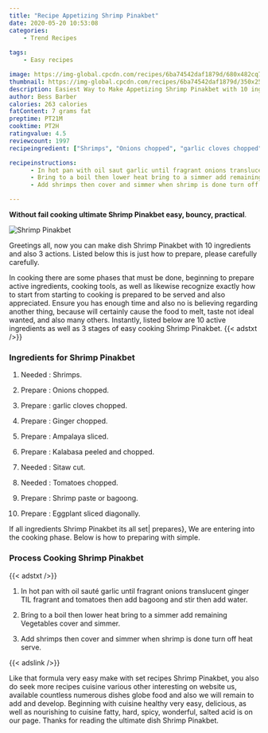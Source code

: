 ```yaml
---
title: "Recipe Appetizing Shrimp Pinakbet"
date: 2020-05-20 10:53:08
categories:
    - Trend Recipes
    
tags:
    - Easy recipes

image: https://img-global.cpcdn.com/recipes/6ba74542daf1879d/680x482cq70/shrimp-pinakbet-recipe-main-photo.jpg
thumbnail: https://img-global.cpcdn.com/recipes/6ba74542daf1879d/350x250cq70/shrimp-pinakbet-recipe-main-photo.jpg
description: Easiest Way to Make Appetizing Shrimp Pinakbet with 10 ingredients and 3 stages of easy cooking.
author: Bess Barber
calories: 263 calories
fatContent: 7 grams fat
preptime: PT21M
cooktime: PT2H
ratingvalue: 4.5
reviewcount: 1997
recipeingredient: ["Shrimps", "Onions chopped", "garlic cloves chopped", "Ginger chopped", "Ampalaya sliced", "Kalabasa peeled and chopped", "Sitaw cut", "Tomatoes chopped", "Shrimp paste or bagoong", "Eggplant sliced diagonally"]

recipeinstructions: 
      - In hot pan with oil saut garlic until fragrant onions translucent ginger TIL fragrant and tomatoes then add bagoong and stir then add water 
      - Bring to a boil then lower heat bring to a simmer add remaining Vegetables cover and simmer 
      - Add shrimps then cover and simmer when shrimp is done turn off heat serve

---
```




**Without fail cooking ultimate Shrimp Pinakbet easy, bouncy, practical**. 


![Shrimp Pinakbet](https://img-global.cpcdn.com/recipes/6ba74542daf1879d/680x482cq70/shrimp-pinakbet-recipe-main-photo.jpg "Shrimp Pinakbet")




Greetings all, now you can make dish Shrimp Pinakbet with 10 ingredients and also 3 actions. Listed below this is just how to prepare, please carefully carefully.

In cooking there are some phases that must be done, beginning to prepare active ingredients, cooking tools, as well as likewise recognize exactly how to start from starting to cooking is prepared to be served and also appreciated. Ensure you has enough time and also no is believing regarding another thing, because will certainly cause the food to melt, taste not ideal wanted, and also many others. Instantly, listed below are 10 active ingredients as well as 3 stages of easy cooking Shrimp Pinakbet.
{{< adstxt />}}

### Ingredients for Shrimp Pinakbet


1. Needed  : Shrimps.

1. Prepare  : Onions chopped.

1. Prepare  : garlic cloves chopped.

1. Prepare  : Ginger chopped.

1. Prepare  : Ampalaya sliced.

1. Prepare  : Kalabasa peeled and chopped.

1. Needed  : Sitaw cut.

1. Needed  : Tomatoes chopped.

1. Prepare  : Shrimp paste or bagoong.

1. Prepare  : Eggplant sliced diagonally.



If all ingredients Shrimp Pinakbet its all set| prepares}, We are entering into the cooking phase. Below is how to preparing with simple.

### Process Cooking Shrimp Pinakbet

{{< adstxt />}}


1. In hot pan with oil sauté garlic until fragrant onions translucent ginger TIL fragrant and tomatoes then add bagoong and stir then add water.



1. Bring to a boil then lower heat bring to a simmer add remaining Vegetables cover and simmer.



1. Add shrimps then cover and simmer when shrimp is done turn off heat serve.





{{< adslink />}}

Like that formula very easy make with set recipes Shrimp Pinakbet, you also do seek more recipes cuisine various other interesting on website us, available countless numerous dishes globe food and also we will remain to add and develop. Beginning with cuisine healthy very easy, delicious, as well as nourishing to cuisine fatty, hard, spicy, wonderful, salted acid is on our page. Thanks for reading the ultimate dish Shrimp Pinakbet.
